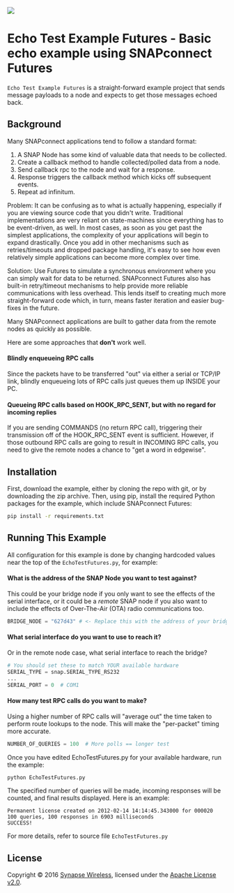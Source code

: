[![](https://cloud.githubusercontent.com/assets/1317406/12406044/32cd9916-be0f-11e5-9b18-1547f284f878.png)](http://www.synapse-wireless.com/)

# Echo Test Example Futures - Basic echo example using SNAPconnect Futures

`Echo Test Example Futures` is a straight-forward example project that sends message payloads to a node
and expects to get those messages echoed back.

## Background

Many SNAPconnect applications tend to follow a standard format:

1. A SNAP Node has some kind of valuable data that needs to be collected. 
1. Create a callback method to handle collected/polled data from a node.
1. Send callback rpc to the node and wait for a response.
1. Response triggers the callback method which kicks off subsequent events.
1. Repeat ad infinitum.

Problem: It can be confusing as to what is actually happening, especially if you 
are viewing source code that you didn't write.  Traditional implementations are
very reliant on state-machines since everything has to be event-driven, as well.
In most cases, as soon as you get past the simplest applications, the complexity 
of your applications will begin to expand drastically.  Once you add in other
mechanisms such as retries/timeouts and dropped package handling, it's easy to 
see how even relatively simple applications can become more complex over time.

Solution: Use Futures to simulate a synchronous environment where you can 
simply wait for data to be returned.  SNAPconnect Futures also has built-in 
retry/timeout mechanisms to help provide more reliable communications with less 
overhead. This lends itself to creating much more straight-forward code which, 
in turn, means faster iteration and easier bug-fixes in the future.

Many SNAPconnect applications are built to gather data from the remote nodes as quickly
as possible.

Here are some approaches that **don't** work well.

#### Blindly enqueueing RPC calls

Since the packets have to be transferred "out" via either a serial or TCP/IP link,
blindly enqueueing lots of RPC calls just queues them up INSIDE your PC.

#### Queueing RPC calls based on HOOK_RPC_SENT, but with no regard for incoming replies

If you are sending COMMANDS (no return RPC call), triggering their transmission off
of the HOOK_RPC_SENT event is sufficient. However, if those outbound RPC calls are
going to result in INCOMING RPC calls, you need to give the remote nodes a chance to 
"get a word in edgewise".

## Installation

First, download the example, either by cloning the repo with git, or by downloading the zip archive.
Then, using pip, install the required Python packages for the example, which include SNAPconnect Futures:

```bash
pip install -r requirements.txt
```

## Running This Example

All configuration for this example is done by changing hardcoded values near the top
of the `EchoTestFutures.py`, for example:
 
#### What is the address of the SNAP Node you want to test against?

This could be your bridge node if you only want to see the effects of the
serial interface, or it could be a *remote* SNAP node if you also want to
include the effects of Over-The-Air (OTA) radio communications too.

```python
BRIDGE_NODE = "627d43" # <- Replace this with the address of your bridge node
```

#### What serial interface do you want to use to reach it?

Or in the remote node case, what serial interface to reach the bridge?

```python
# You should set these to match YOUR available hardware
SERIAL_TYPE = snap.SERIAL_TYPE_RS232
...
SERIAL_PORT = 0  # COM1
```

#### How many test RPC calls do you want to make?

Using a higher number of RPC calls will "average out" the time taken to 
perform route lookups to the node. This will make the "per-packet"
timing more accurate.

```python
NUMBER_OF_QUERIES = 100  # More polls == longer test
```
    
Once you have edited EchoTestFutures.py for your available hardware, run the example:

```bash
python EchoTestFutures.py 
```

The specified number of queries will be made, incoming responses will be counted,
and final results displayed. Here is an example:

```
Permanent license created on 2012-02-14 14:14:45.343000 for 000020
100 queries, 100 responses in 6903 milliseconds
SUCCESS!
```

For more details, refer to source file `EchoTestFutures.py`

## License

Copyright © 2016 [Synapse Wireless](http://www.synapse-wireless.com/), licensed under the [Apache License v2.0](LICENSE.md).

<!-- meta-tags: vvv-snapconnect, vvv-python, vvv-example -->
